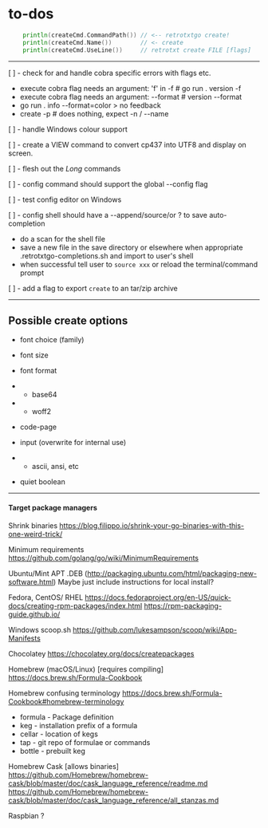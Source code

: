 # to-dos

```go
    println(createCmd.CommandPath()) // <-- retrotxtgo create!
    println(createCmd.Name())        // <- create
    println(createCmd.UseLine())     // retrotxt create FILE [flags]
```

---

[ ] - check for and handle cobra specific errors with flags etc.

- execute cobra flag needs an argument: 'f' in -f # go run . version -f
- execute cobra flag needs an argument: --format # version --format
- go run . info --format=color > no feedback
- create -p # does nothing, expect -n / --name

[ ] - handle Windows colour support

[ ] - create a VIEW command to convert cp437 into UTF8 and display on screen.

[ ] - flesh out the _Long_ commands

[ ] - config command should support the global --config flag

[ ] - test config editor on Windows

[ ] - config shell should have a --append/source/or ? to save auto-completion

- do a scan for the shell file
- save a new file in the save directory or elsewhere when appropriate .retrotxtgo-completions.sh and import to user's shell
- when successful tell user to `source xxx` or reload the terminal/command prompt

[ ] - add a flag to export `create` to an tar/zip archive

---

## Possible create options

- font choice (family)
- font size
- font format
- - base64
- - woff2

- code-page

- input (overwrite for internal use)
- - ascii, ansi, etc

- quiet boolean

---

#### Target package managers

Shrink binaries
https://blog.filippo.io/shrink-your-go-binaries-with-this-one-weird-trick/

Minimum requirements
https://github.com/golang/go/wiki/MinimumRequirements

Ubuntu/Mint APT .DEB (http://packaging.ubuntu.com/html/packaging-new-software.html)
Maybe just include instructions for local install?

Fedora, CentOS/ RHEL
https://docs.fedoraproject.org/en-US/quick-docs/creating-rpm-packages/index.html
https://rpm-packaging-guide.github.io/

Windows
scoop.sh
https://github.com/lukesampson/scoop/wiki/App-Manifests

Chocolatey
https://chocolatey.org/docs/createpackages

Homebrew (macOS/Linux) [requires compiling]
https://docs.brew.sh/Formula-Cookbook

Homebrew confusing terminology
https://docs.brew.sh/Formula-Cookbook#homebrew-terminology

- formula - Package definition
- keg - installation prefix of a formula
- cellar - location of kegs
- tap - git repo of formulae or commands
- bottle - prebuilt keg

Homebrew Cask [allows binaries]
https://github.com/Homebrew/homebrew-cask/blob/master/doc/cask_language_reference/readme.md
https://github.com/Homebrew/homebrew-cask/blob/master/doc/cask_language_reference/all_stanzas.md

Raspbian ?
